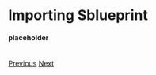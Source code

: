 # Importing $blueprint
<h4 class="fw-light">placeholder</h4><br/>

<div class="btn-group" role="group" aria-label="Basic example">
  <a href="?page=developing-extensions/Custom-controllers" class="btn btn-dark bg-light-subtle border-light-subtle">Previous</a>
  <a href="?page=developing-extensions/Admin-configuration" class="btn btn-dark bg-light-subtle border-light-subtle">Next</a>
</div>